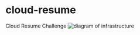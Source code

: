 # cloud-resume
Cloud Resume Challenge
![diagram of infrastructure](https://github.com/captainsloths/cloud-resume/assets/37787509/eab19fd2-7a82-4c22-a1d1-3a44e217e499)
